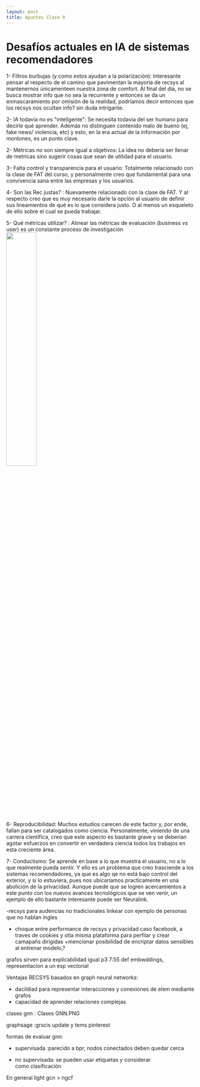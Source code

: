 ```yaml
---
layout: post
title: Apuntes Clase 9
---
```


# Desafíos actuales en IA de sistemas recomendadores

1- Filtros burbujas (y como estos ayudan a la polarización): Interesante pensar al respecto de el camino que pavimentan la mayoría de recsys al mantenernos únicamenteen nuestra zona de comfort. Al final del día, no se busca mostrar info que no sea la recurrente y entonces se da un enmascaramiento por omisión de la realidad, podríamos decir entonces que los recsys nos ocultan info? sin duda intrigante.

2- IA todavia no es "inteligente": Se necesita todavia del ser humano para decirle qué aprender. Además no distinguen contenido malo de bueno (ej, fake news/ violencia, etc) y esto, en la era actual de la información por montones, es un punto clave.

2- Métricas no son siempre igual a objetivos: La idea no debería ser llenar de metricas sino sugerir cosas que sean de utilidad para el usuario.

3- Falta control y transparencia para el usuario: Totalmente relacionado con la clase de FAT del curso, y personalmente creo que fundamental para una convivencia sana entre las empresas y los usuarios.

4- Son las Rec justas? : Nuevamente relacionado con la clase de FAT. Y al respecto creo que es muy necesario darle la opción al usuario de definir sus lineamientos de qué es lo que considera justo. O al menos un esqueleto de ello sobre el cual se pueda trabajar.

5- Qué métricas utilizar? : Alinear las métricas de evaluación (business vs user) es un constante proceso de investigación
<img src="https://user-images.githubusercontent.com/63074428/208341369-53917cba-321e-4d97-8334-5925f30dadde.PNG" width=40% height=40%>

6- Reproducibilidad: Muchos estudios carecen de este factor y, por ende, fallan para ser catalogados como ciencia. Personalmente, viniendo de una carrera científica, creo que este aspecto es bastante grave y se deberían agotar esfuerzos en convertir en verdadera ciencia todos los trabajos en esta creciente área.

7- Conductismo: Se aprende en base a lo que muestra el usuario, no a lo que realmente pueda sentir. Y ello es un problema que creo trasciende a los sistemas recomendadores, ya que es algo qe no está bajo control del exterior, y si lo estuviera, pues nos ubicariamos practicamente en una abolición de la privacidad. Aunque puede que se logren acercamientos a este punto con los nuevos avances tecnológicos que se ven venir, un ejemplo de ello bastante interesante puede ser Neuralink.

-recsys para audencias no tradicionales
 linkear con ejemplo de personas que no hablan ingles
 
 
 - choque entre performance de recsys y privacidad
 caso facebook, a traves de cookies y otla misma plataforma para perfilar y crear camapañs dirigidas
 +mencionar posibilidad de encriptar datos sensibles al entrenar modelo,?
 
 grafos sirven para explicabilidad igual
 p3 7:55 def embwddings, representacion a un esp vectorial
 
 Ventajas RECSYS basados en graph neural networks:
 * dacildiad para representar interacciones y conexiones de elem mediante grafos
 * capacidad de aprender relaciones complejas
 
 clases gnn : Clases GNN.PNG
 
 graphsage :grscis update y tems pinterest
 
 
 formas de evaluar gnn:
 - supervisada :parecido a bpr, nodos conectados deben quedar cerca

 - no supervisada: se pueden usar etiquetas y considerar como clasificación
 
 En general light gcn > ngcf
